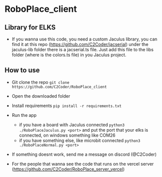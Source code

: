 # RoboPlace_client

## Library for ELKS
- If you wanna use this code, you need a custom Jaculus library, you can find it at this repo (https://github.com/C2Coder/jacserial) under the jaculus-lib folder there is a jacserial.ts file. Just add this file to the libs folder (where is the colors.ts file) in you Jaculus project.

## How to use
- Git clone the repo
`git clone https://github.com/C2Coder/RoboPlace_client`

- Open the downloaded folder

- Install requirements 
`pip install -r requirements.txt`

- Run the app 
    - if you have a board with Jaculus connected 
    `python3 ./RoboPlaceJaculus.py <port>` and put the port that your elks is connected, on windows something like COM26
    - if you have something else, like microbit connected
    `python3 ./RoboPlaceNormal.py <port>`
- If something doesnt work, send me a message on discord (@C2Coder)
- For the people that wanna see the code that runs on the vercel server (https://github.com/C2Coder/RoboPlace_server_vercel)
